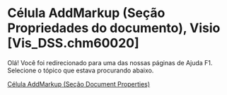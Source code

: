 
# Célula AddMarkup (Seção Propriedades do documento), Visio [Vis_DSS.chm60020]

Olá! Você foi redirecionado para uma das nossas páginas de Ajuda F1. Selecione o tópico que estava procurando abaixo.

[Célula AddMarkup (Seção Document Properties)](http://msdn.microsoft.com/library/46146424-b4c9-2240-36c0-19bb35ec51d1%28Office.15%29.aspx)
